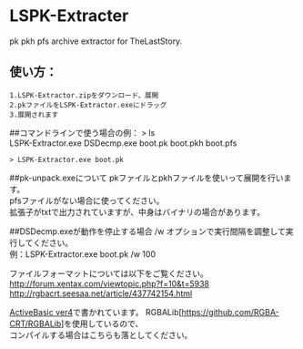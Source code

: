 ﻿# LSPK-Extracter
pk pkh pfs archive extractor for TheLastStory.

## 使い方：
	1.LSPK-Extractor.zipをダウンロード、展開
	2.pkファイルをLSPK-Extractor.exeにドラッグ
	3.展開されます


##コマンドラインで使う場合の例：
	> ls  
	LSPK-Extractor.exe	DSDecmp.exe	boot.pk	boot.pkh	boot.pfs  
	  
	> LSPK-Extractor.exe boot.pk  


##pk-unpack.exeについて
	pkファイルとpkhファイルを使いって展開を行います。  
	pfsファイルがない場合に使ってください。  
	拡張子がtxtで出力されていますが、中身はバイナリの場合があります。  


##DSDecmp.exeが動作を停止する場合
	/w オプションで実行間隔を調整して実行してください。  
	例：LSPK-Extractor.exe boot.pk /w 100  


ファイルフォーマットについては以下をご覧ください。  
	http://forum.xentax.com/viewtopic.php?f=10&t=5938  
	http://rgbacrt.seesaa.net/article/437742154.html  


[ActiveBasic ver4](https://www.activebasic.com/)で書かれています。
RGBALib[<https://github.com/RGBA-CRT/RGBALib>]を使用しているので、  
コンパイルする場合はこちらも落としてください。

